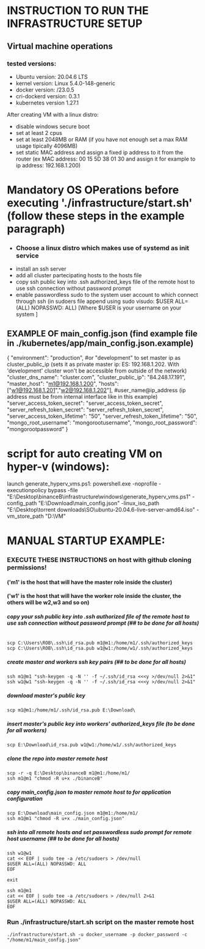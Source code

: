 # INSTRUCTION TO RUN THE INFRASTRUCTURE SETUP
## Virtual machine operations

### tested versions:
- Ubuntu version: 20.04.6 LTS
- kernel version: Linux 5.4.0-148-generic
- docker version: /23.0.5
- cri-dockerd version: 0.3.1
- kubernetes version 1.27.1

After creating VM with a linux distro:
- disable windows secure boot
- set at least 2 cpus
- set at least 2048MB or RAM (if you have not enough set a max RAM usage tipically 4096MB)
- set static MAC address and assign a fixed ip address to it from the router (ex MAC address: 00 15 5D 38 01 30 and assign it for example to ip address: 192.168.1.200)

# Mandatory OS OPerations before executing './infrastructure/start.sh' (follow these steps in the example paragraph)
- ### Choose a linux distro which makes use of systemd as init service
- install an ssh server
- add all cluster partecipating hosts to the hosts file
- copy ssh public key into .ssh authorized_keys file of the remote host to use ssh connection without password prompt
- enable passwordless sudo to the system user account to which connect through ssh (in sudoers file append using sudo visudo: $USER ALL=(ALL) NOPASSWD: ALL) [Where $USER is your username on your system ]

## EXAMPLE OF main_config.json (find example file in ./kubernetes/app/main_config.json.example)
{
"environment": "production", #or "development" to set master ip as cluster_public_ip (sets it as private master ip: ES: 192.168.1.202. With 'development' cluster won't be accessible from outside of the network)
"cluster_dns_name": "cluster.com",
"cluster_public_ip": "84.248.17.191",
"master_host": "m1@192.168.1.200",
"hosts": ["w1@192.168.1.201","w2@192.168.1.202"], #user_name@ip_address (ip address must be from internal interface like in this example)
"server_access_token_secret": "server_access_token_secret",
"server_refresh_token_secret": "server_refresh_token_secret",
"server_access_token_lifetime": "50",
"server_refresh_token_lifetime": "50",
"mongo_root_username": "mongorootusername",
"mongo_root_password": "mongorootpassword"
}

# script for auto creating VM on hyper-v (windows):
launch generate_hyperv_vms.ps1:
powershell.exe -noprofile -executionpolicy bypass -file "E:\Desktop\binanceB\infrastructure\windows\generate_hyperv_vms.ps1" -config_path "E:\Download\main_config.json" -linux_iso_path "E:\Desktop\torrent downloads\SO\ubuntu-20.04.6-live-server-amd64.iso" -vm_store_path "D:\VM"

# MANUAL STARTUP EXAMPLE:
### EXECUTE THESE INSTRUCTIONS on host with github cloning permissions!
#### ('m1' is the host that will have the master role inside the cluster)
#### ('w1' is the host that will have the worker role inside the cluster, the others will be w2,w3 and so on)

##### copy your ssh public key into .ssh authorized file of the remote host to use ssh connection without password prompt (## to be done for all hosts)
```

scp C:\Users\ROB\.ssh\id_rsa.pub m1@m1:/home/m1/.ssh/authorized_keys
scp C:\Users\ROB\.ssh\id_rsa.pub w1@w1:/home/w1/.ssh/authorized_keys
```

##### create master and workers ssh key pairs (## to be done for all hosts)
```
ssh m1@m1 "ssh-keygen -q -N '' -f ~/.ssh/id_rsa <<<y >/dev/null 2>&1"
ssh w1@w1 "ssh-keygen -q -N '' -f ~/.ssh/id_rsa <<<y >/dev/null 2>&1"
```

##### download master's public key
```
scp m1@m1:/home/m1/.ssh/id_rsa.pub E:\Download\
```

##### insert master's public key into workers' authorized_keys file (to be done for all workers)
```
scp E:\Download\id_rsa.pub w1@w1:/home/w1/.ssh/authorized_keys
```

##### clone the repo into master remote host
```
scp -r -q E:\Desktop\binanceB m1@m1:/home/m1/
ssh m1@m1 "chmod -R u+x ./binanceB"
```

##### copy main_config.json to master remote host to for application configuration
```
scp E:\Download\main_config.json m1@m1:/home/m1/
ssh m1@m1 "chmod -R u+x ./main_config.json"
```

##### ssh into all remote hosts and set passwordless sudo prompt for remote host username (## to be done for all hosts)
```
ssh w1@w1
cat << EOF | sudo tee -a /etc/sudoers > /dev/null
$USER ALL=(ALL) NOPASSWD: ALL
EOF

exit

ssh m1@m1
cat << EOF | sudo tee -a /etc/sudoers > /dev/null 2>&1
$USER ALL=(ALL) NOPASSWD: ALL
EOF

```

### Run ./infrastructure/start.sh script on the master remote host
```
./infrastructure/start.sh -u docker_username -p docker_password -c "/home/m1/main_config.json"
```